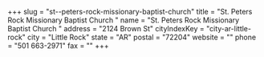 +++
slug = "st--peters-rock-missionary-baptist-church"
title = "St. Peters Rock Missionary Baptist Church "
name = "St. Peters Rock Missionary Baptist Church "
address = "2124 Brown St"
cityIndexKey = "city-ar-little-rock"
city = "Little Rock"
state = "AR"
postal = "72204"
website = ""
phone = "501 663-2971"
fax = ""
+++
